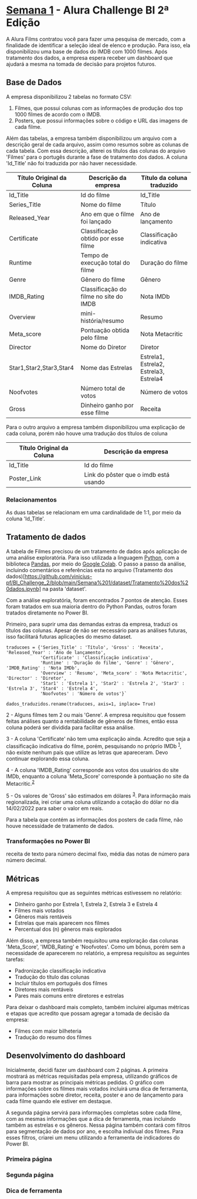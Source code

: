 # [Semana 1](https://bit.ly/Semana1_Alura) - Alura Challenge BI 2ª Edição

A Alura Films contratou você para fazer uma pesquisa de mercado, com a finalidade de identificar a seleção ideal de elenco e produção. Para isso, ela disponibilizou uma base de dados do IMDB com 1000 filmes. Após tratamento dos dados, a empresa espera receber um dashboard que ajudará a mesma na tomada de decisão para projetos futuros.

## Base de Dados

A empresa disponibilizou 2 tabelas no formato CSV:
  
  1. Filmes, que possui colunas com as informações de produção dos top 1000 filmes de acordo com o IMDB.
  2. Posters, que possui informações sobre o código e URL das imagens de cada filme. 

Além das tabelas, a empresa também disponibilizou um arquivo com a descrição geral de cada arquivo, assim como resumos sobre as colunas de cada tabela. Com essa descrição, alterei os títulos das colunas do arquivo 'Filmes' para o portugês durante a fase de tratamento dos dados. A coluna 'Id_Title' não foi traduzida por não haver necessidade.

Título Original da Coluna | Descrição da empresa | Título da coluna traduzido
--------------- | -------------------------------- | -------------------
Id_Title | Id do filme | Id_Title
Series_Title | Nome do filme | Título
Released_Year | Ano em que o filme foi lançado | Ano de lançamento
Certificate | Classificação obtido por esse filme | Classificação indicativa
Runtime | Tempo de execução total do filme | Duração do filme
Genre | Gênero do filme | Gênero
IMDB_Rating | Classificação do filme no site do IMDB | Nota IMDb
Overview | mini-história/resumo | Resumo
Meta_score | Pontuação obtida pelo filme | Nota Metacritic
Director | Nome do Diretor | Diretor
Star1,Star2,Star3,Star4 | Nome das Estrelas | Estrela1, Estrela2, Estrela3, Estrela4
Noofvotes | Número total de votos | Número de votos
Gross | Dinheiro ganho por esse filme | Receita

Para o outro arquivo a empresa também disponibilizou uma explicação de cada coluna, porém não houve uma tradução dos títulos de coluna

Título Original da Coluna | Descrição da empresa
--------------- | --------------------------------
Id_Title | Id do filme
Poster_Link | Link do pôster que o imdb está usando


### Relacionamentos

As duas tabelas se relacionam em uma cardinalidade de 1:1, por meio da coluna 'Id_Title'.

## Tratamento de dados

A tabela de Filmes precisou de um tratamento de dados após aplicação de uma análise exploratória. Para isso utilizada a linguagem [Python](https://www.python.org/), com a biblioteca [Pandas](https://pandas.pydata.org/), por meio do [Google Colab](https://colab.research.google.com/). O passo a passo da análise, incluindo comentários e referências esta no arquivo (Tratamento dos dados)[https://github.com/vinicius-pf/BI_Challenge_2/blob/main/Semana%201/dataset/Tratamento%20dos%20dados.ipynb] na pasta 'dataset'.

Com a análise exploratória, foram encontrados 7 pontos de atenção. Esses foram tratados em sua maioria dentro do Python Pandas, outros foram tratados diretamente no Power BI.

Primeiro, para suprir uma das demandas extras da empresa, traduzi os títulos das colunas. Apesar de não ser necessário para as análises futuras, isso facilitará futuras aplicações do mesmo dataset.
```
traducoes = {'Series_Title' : 'Título', 'Gross' : 'Receita', 'Released_Year' : 'Ano de lançamento', 
             'Certificate' : 'Classificação indicativa',
             'Runtime' : 'Duração do filme', 'Genre' : 'Gênero', 'IMDB_Rating' : 'Nota IMDb', 
             'Overview' : 'Resumo', 'Meta_score' : 'Nota Metacritic', 'Director' : 'Diretor',
             'Star1' : 'Estrela 1', 'Star2' : 'Estrela 2', 'Star3' : 'Estrela 3', 'Star4' : 'Estrela 4', 
             'Noofvotes' : 'Número de votos'}`

dados_traduzidos.rename(traducoes, axis=1, inplace= True)
```

2 - Alguns filmes tem 2 ou mais 'Genre'. A empresa requisitou que fossem feitas análises quanto a rentabilidade de gêneros de filmes, então essa coluna poderá ser dividida para facilitar essa análise.

3 - A coluna 'Certificate' não tem uma explicação ainda. Acredito que seja a classificação indicativa do filme, porém, pesquisando no próprio IMDb <sup>[1](https://help.imdb.com/article/contribution/titles/certificates/GU757M8ZJ9ZPXB39?ref_=helpart_nav_27#)</sup>, não existe nenhum país que utilize as letras que apareceram. Devo continuar explorando essa coluna.

4 - A coluna 'IMDB_Rating' corresponde aos votos dos usuários do site IMDb, enquanto a coluna 'Meta_Score' corresponde à pontuação no site da Metacritic.<sup>[2](https://www.quora.com/What-does-the-Metascore-score-on-IMDb-mean)</sup>

5 - Os valores de 'Gross' são estimados em dólares <sup>[3](https://help.imdb.com/article/imdb/discover-watch/box-office-faq/G4UCJ3GMFX6F23ZX#)</sup>. Para informação mais regionalizada, irei criar uma coluna utilizando a cotação do dólar no dia 14/02/2022 para saber o valor em reais.






Para a tabela que contém as informações dos posters de cada filme, não houve necessidade de tratamento de dados.



### Transformações no Power BI

receita de texto para número decimal fixo, média das notas de número para número decimal.

## Métricas

A empresa requisitou que as seguintes métricas estivessem no relatório:

- Dinheiro ganho por Estrela 1, Estrela 2, Estrela 3 e Estrela 4
- Filmes mais votados
- Gêneros mais rentáveis
- Estrelas que mais aparecem nos filmes
- Percentual dos (n) gêneros mais explorados

Além disso, a empresa também requisitou uma exploração das colunas 'Meta_Score', 'IMDB_Rating' e 'Noofvotes'. Como um bônus, porém sem a necessidade de aparecerem no relatório, a empresa requisitou as seguintes tarefas:

- Padronização classificação indicativa
- Tradução do título das colunas
- Incluir títulos em português dos filmes
- Diretores mais rentáveis
- Pares mais comuns entre diretores e estrelas

Para deixar o dashboard mais completo, também incluirei algumas métricas e etapas que acredito que possam agregar a tomada de decisão da empresa:
- Filmes com maior bilheteria
- Tradução do resumo dos filmes

  
## Desenvolvimento do dashboard

Inicialmente, decidi fazer um dashboard com 2 páginas. A primeira mostrará as métricas requisitadas pela empresa, utilizando gráficos de barra para mostrar as principais métricas pedidas. O gráfico com informações sobre os filmes mais votados incluirá uma dica de ferramenta, para informações sobre diretor, receita, poster e ano de lançamento para cada filme quando ele estiver em destaque.

A segunda página servirá para informações completas sobre cada filme, com as mesmas informações que a dica de ferramenta, mas incluindo também as estrelas e os gêneros. Nessa página também contará com filtros para segmentação de dados por ano, e escolha indiviual dos filmes. Para esses filtros, criarei um menu utilizando a ferramenta de indicadores do Power BI.

### Primeira página

### Segunda página

### Dica de ferramenta
